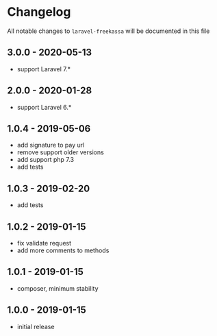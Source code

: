 # Changelog

All notable changes to `laravel-freekassa` will be documented in this file

## 3.0.0 - 2020-05-13

- support Laravel 7.*

## 2.0.0 - 2020-01-28

- support Laravel 6.*

## 1.0.4 - 2019-05-06

- add signature to pay url
- remove support older versions
- add support php 7.3
- add tests

## 1.0.3 - 2019-02-20

- add tests

## 1.0.2 - 2019-01-15

- fix validate request
- add more comments to methods

## 1.0.1 - 2019-01-15

- composer, minimum stability

## 1.0.0 - 2019-01-15

- initial release
